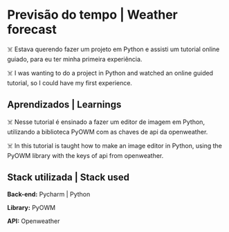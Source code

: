 # Previsão do tempo | Weather forecast

☠️ Estava querendo fazer um projeto em Python e 
assisti um tutorial online guiado, para eu ter minha
primeira experiência.

☠️ I was wanting to do a project in Python and
watched an online guided tutorial, so I could have my
first experience.

## Aprendizados | Learnings

☠️ Nesse tutorial é ensinado a fazer um editor de imagem
em Python, utilizando a biblioteca PyOWM com as chaves de 
api da openweather.

☠️ In this tutorial is taught how to make an image editor
in Python, using the PyOWM library with the keys of
api from openweather.

## Stack utilizada | Stack used

**Back-end:** Pycharm | Python

**Library:** PyOWM

**API:** Openweather

